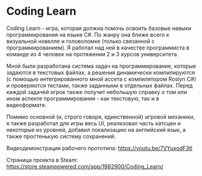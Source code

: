 # Coding Learn
  Coding Learn - игра, которая должна помочь освоить базовые навыки программирования на языке C#. По жанру она ближе всего к визуальной новелле и головоломке (только связанной с программированием). Я работал над ней в качестве программиста в команде из 4 человек на протяжении 2 и 3 курсов университета.
  
  Мной были разработана система задач на программирование, которые задаются в текстовых файлах, а решения динамически компилируются (с помощью интегрированного мной ассета с компилятором Roslyn C#) и проверяются тестами, также заданными  в отдельных файлах. Перед каждой задачей игрок также получит небольшую справку о том или ином аспекте программирования - как текстовую, так и в видеоформате.
  
  Помимо основной (и, строго говоря, единственной) игровой механики, я также разработал для игры весь UI, реализовал часть катсцен и некоторые из уровней, добавил локализацию на английский язык, а также простенькую систему сохранений.
  
  Видеодемонстрация рабочего прототипа: https://youtu.be/7VYuxodF3tI
  
  Страница проекта в Steam: https://store.steampowered.com/app/1982900/Coding_Learn/
